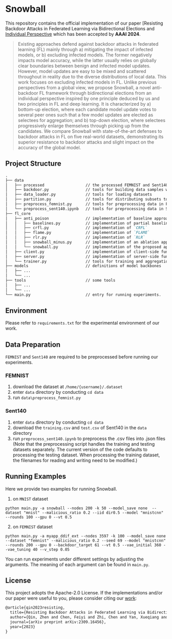# Snowball

This repository contains the official implementation of our paper [Resisting Backdoor Attacks in Federated Learning via Bidirectional Elections and [Individual Perspective](https://arxiv.org/abs/2309.16456) which has been accepted by **AAAI 2024**. 

> Existing approaches defend against backdoor attacks in federated learning (FL) mainly through a) mitigating the impact of infected models, or b) excluding infected models. The former negatively impacts model accuracy, while the latter usually relies on globally clear boundaries between benign and infected model updates. However, model updates are easy to be mixed and scattered throughout in reality due to the diverse distributions of local data. This work focuses on excluding infected models in FL. Unlike previous perspectives from a global view, we propose Snowball, a novel anti-backdoor FL framework through bidirectional elections from an individual perspective inspired by one principle deduced by us and two principles in FL and deep learning. It is characterized by a) bottom-up election, where each candidate model update votes to several peer ones such that a few model updates are elected as selectees for aggregation; and b) top-down election, where selectees progressively enlarge themselves through picking up from the candidates. We compare Snowball with state-of-the-art defenses to backdoor attacks in FL on five real-world datasets, demonstrating its superior resistance to backdoor attacks and slight impact on the accuracy of the global model.


## Project Structure
```Markdown
.
├── data
│   ├── processed                  // the processed FEMNIST and Sent140 should be saved in this directory.
│   ├── backdoor.py                // tools for building data samples with backdoor triggers
│   ├── data_loader.py             // tools for loading datasets
│   ├── partition.py               // tools for distributing subsets to clients
│   ├── preprocess_femnist.py      // tools for preprocessing data in FEMNIST
│   └── preprocess_sent140.ipynb   // tools for preprocessing data in Sent140
├── fl_core
│   ├── anti_poison                // implementation of baseline approaches and the proposed approaches
│   │   ├── baselines.py           // implementation of partial baselines.
│   │   ├── crfl.py                // implementation of `CRFL`
│   │   ├── flame.py               // implementation of `FLAME`
│   │   ├── rlr.py                 // implementation of `RLR`
│   │   ├── snowball_minus.py      // implementation of an ablation approach of `Snowball`, i.e., Snowball$\boxminus$
│   │   └── snowball.py            // implementation of the proposed approach, `Snowball`
│   ├── client.py                  // implementation of client-side functionalities
│   ├── server.py                  // implementation of server-side functionalities
│   └── trainer.py                 // tools for training and aggregation
├── models                         // definitions of model backbones
│   ├── ...   
│   └── ... 
├── tools                          // some tools
│   ├── ...   
│   └── ...  
└── main.py                        // entry for running experiments.
```


## Environment
Please refer to `requirements.txt` for the experimental environment of our work.


## Data Preparation
`FEMNIST` and `Sent140` are required to be preprocessed before running our experiments.

### FEMNIST
1. download the dataset at `/home/{username}/.dataset` 
2. enter `data` directory by conducting `cd data`
3. run `data\preprocess_femnist.py`

### Sent140
1. enter `data` directory by conducting `cd data`
2. download the `training.csv` and `test.csv` of Sent140 in the `data` directory
3. run `preprocess_sent140.ipynb` to preprocess the .csv files into .json files (Note that the preprocessing script handles the training and testing datasets separately. The current version of the code defaults to processing the testing dataset. When processing the training dataset, the filenames for reading and writing need to be modified.)

## Running Examples
Here we provide two examples for running Snowball.
1. on `MNIST` dataset
```shell
python main.py -a snowball --nodes 200 -k 50 --model_save none  --dataset "mnist" --malicious_ratio 0.2 --iid dir0.5 --model "mnistcnn" --rounds 100 --gpu 0 --vt 0.5
```

2. on `FEMNIST` dataset
```shell
python main.py -a myapp_ddif_ext --nodes 3597 -k 100 --model_save none  --dataset "femnist" --malicious_ratio 0.2 --seed 69 --model "mnistcnn" --rounds 200 --gpu 0 --backdoor_target 61 --vt 0.5 --vae_initial 360 --vae_tuning 40 --v_step 0.05
```

You can run experiments under different settings by adjusting the arguments. 
The meaning of each argument can be found in `main.py`.

## License
This project adopts the Apache-2.0 License. 
If the implementations and/or our paper were useful to you, please consider citing our [work](https://arxiv.org/abs/2309.16456):
```latex
@article{qin2023resisting,
  title={Resisting Backdoor Attacks in Federated Learning via Bidirectional Elections and Individual Perspective},
  author={Qin, Zhen and Chen, Feiyi and Zhi, Chen and Yan, Xueqiang and Deng, Shuiguang},
  journal={arXiv preprint arXiv:2309.16456},
  year={2023}
}
```